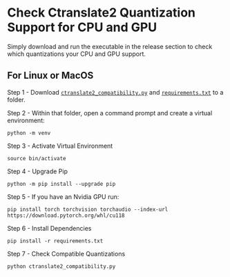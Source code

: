 # Check Ctranslate2 Quantization Support for CPU and GPU
Simply download and run the executable in the release section to check which quantizations your CPU and GPU support.

## For Linux or MacOS

Step 1 - Download [```ctranslate2_compatibility.py```](https://github.com/BBC-Esq/ctranslate2-compatibility-checker/blob/a73ca3407df552fbc0da675b4c728ee898bfaf9b/ctranslate2_compatibility.py) and [```requirements.txt```](https://github.com/BBC-Esq/ctranslate2-compatibility-checker/blob/main/requirements.txt) to a folder.

Step 2 - Within that folder, open a command prompt and create a virtual environment:
```
python -m venv
```

Step 3 - Activate Virtual Environment
```
source bin/activate
```

Step 4 - Upgrade Pip
```
python -m pip install --upgrade pip
```

Step 5 - If you have an Nvidia GPU run:
```
pip install torch torchvision torchaudio --index-url https://download.pytorch.org/whl/cu118
```

Step 6 - Install Dependencies
```
pip install -r requirements.txt
```

Step 7 - Check Compatible Quantizations
```
python ctranslate2_compatibility.py
```

